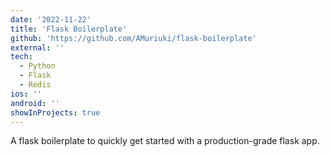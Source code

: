 ```yaml
---
date: '2022-11-22'
title: 'Flask Boilerplate'
github: 'https://github.com/AMuriuki/flask-boilerplate'
external: ''
tech:
  - Python
  - Flask
  - Redis
ios: ''
android: ''
showInProjects: true
---
```


A flask boilerplate to quickly get started with a production-grade flask app. 
